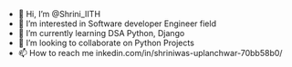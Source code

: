 - 👋 Hi, I’m @Shrini_IITH
- 👀 I’m interested in Software developer Engineer field
- 🌱 I’m currently learning DSA Python, Django
- 💞️ I’m looking to collaborate on Python Projects
- 📫 How to reach me inkedin.com/in/shriniwas-uplanchwar-70bb58b0/

<!---
shriu1994/shriu1994 is a ✨ special ✨ repository because its `README.md` (this file) appears on your GitHub profile.
You can click the Preview link to take a look at your changes.
--->
